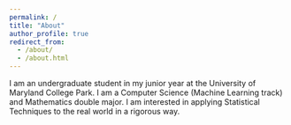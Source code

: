 ```yaml
---
permalink: /
title: "About"
author_profile: true
redirect_from: 
  - /about/
  - /about.html
---
```

I am an undergraduate student in my junior year at the University of Maryland College Park. I am a Computer Science (Machine Learning track) and Mathematics double major. I am interested in applying Statistical Techniques to the real world in a rigorous way.